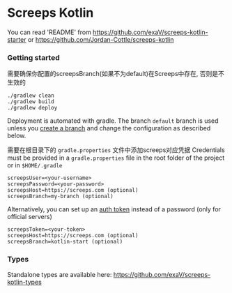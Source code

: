 # Screeps Kotlin

You can read 'README' from
https://github.com/exaV/screeps-kotlin-starter
or
https://github.com/Jordan-Cottle/screeps-kotlin

### Getting started

需要确保你配置的screepsBranch(如果不为default)在Screeps中存在, 否则是不生效的

    ./gradlew clean
    ./gradlew build
    ./gradlew deploy

Deployment is automated with gradle. 
The branch `default` branch is used unless you [create a branch](https://support.screeps.com/hc/en-us/articles/203852251-New-feature-code-branches) and change the configuration as described below.

需要在根目录下的 `gradle.properties` 文件中添加screeps对应凭据
Credentials must be provided in a `gradle.properties` file in the root folder of the project or in `$HOME/.gradle`
    
    screepsUser=<your-username>
    screepsPassword=<your-password>
    screepsHost=https://screeps.com (optional)
    screepsBranch=my-branch (optional)

Alternatively, you can set up an [auth token](https://screeps.com/a/#!/account/auth-tokens) instead of a password (only for official servers)

    screepsToken=<your-token>
    screepsHost=https://screeps.com (optional)
    screepsBranch=kotlin-start (optional)

### Types
Standalone types are available here: https://github.com/exaV/screeps-kotlin-types